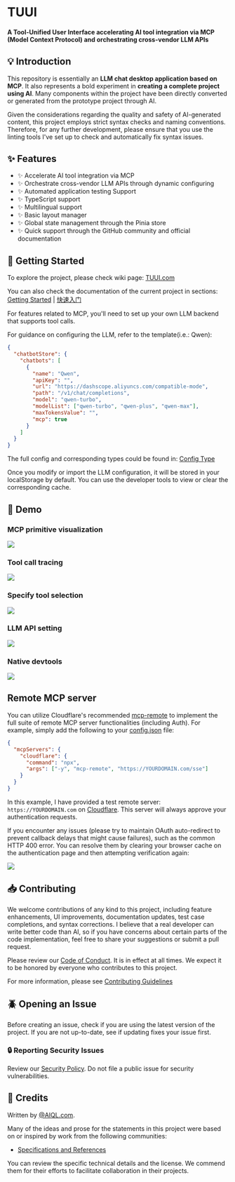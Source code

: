 # TUUI

#### A Tool-Unified User Interface accelerating AI tool integration via MCP (Model Context Protocol) and orchestrating cross-vendor LLM APIs

## :bulb: Introduction

This repository is essentially an **LLM chat desktop application based on MCP**. It also represents a bold experiment in **creating a complete project using AI**. Many components within the project have been directly converted or generated from the prototype project through AI.

Given the considerations regarding the quality and safety of AI-generated content, this project employs strict syntax checks and naming conventions. Therefore, for any further development, please ensure that you use the linting tools I've set up to check and automatically fix syntax issues.

## :sparkles: Features

- :sparkles: Accelerate AI tool integration via MCP
- :sparkles: Orchestrate cross-vendor LLM APIs through dynamic configuring
- :sparkles: Automated application testing Support
- :sparkles: TypeScript support
- :sparkles: Multilingual support
- :sparkles: Basic layout manager
- :sparkles: Global state management through the Pinia store
- :sparkles: Quick support through the GitHub community and official documentation

## :book: Getting Started

To explore the project, please check wiki page: [TUUI.com](https://www.tuui.com)

You can also check the documentation of the current project in sections: [Getting Started](docs/src/en/installation-and-build/getting-started.md) | [快速入门](/docs/src/zhHans/installation-and-build/getting-started.md)

For features related to MCP, you'll need to set up your own LLM backend that supports tool calls.

For guidance on configuring the LLM, refer to the template(i.e.: Qwen):

```json
{
  "chatbotStore": {
    "chatbots": [
      {
        "name": "Qwen",
        "apiKey": "",
        "url": "https://dashscope.aliyuncs.com/compatible-mode",
        "path": "/v1/chat/completions",
        "model": "qwen-turbo",
        "modelList": ["qwen-turbo", "qwen-plus", "qwen-max"],
        "maxTokensValue": "",
        "mcp": true
      }
    ]
  }
}
```

The full config and corresponding types could be found in: [Config Type](/src/renderer/types/index.ts)

Once you modify or import the LLM configuration, it will be stored in your localStorage by default. You can use the developer tools to view or clear the corresponding cache.

## :lipstick: Demo

### MCP primitive visualization

![](https://gcore.jsdelivr.net/gh/AI-QL/.github/public/tuui/1.png)

### Tool call tracing

![](https://gcore.jsdelivr.net/gh/AI-QL/.github/public/tuui/2.png)

### Specify tool selection

![](https://gcore.jsdelivr.net/gh/AI-QL/.github/public/tuui/3.png)

### LLM API setting

![](https://gcore.jsdelivr.net/gh/AI-QL/.github/public/tuui/4.png)

### Native devtools

![](https://gcore.jsdelivr.net/gh/AI-QL/.github/public/tuui/5.png)

## Remote MCP server

You can utilize Cloudflare's recommended [mcp-remote](https://github.com/geelen/mcp-remote) to implement the full suite of remote MCP server functionalities (including Auth). For example, simply add the following to your [config.json](src/main/assets/config.json) file:

```json
{
  "mcpServers": {
    "cloudflare": {
      "command": "npx",
      "args": ["-y", "mcp-remote", "https://YOURDOMAIN.com/sse"]
    }
  }
}
```

In this example, I have provided a test remote server: `https://YOURDOMAIN.com` on [Cloudflare](https://blog.cloudflare.com/remote-model-context-protocol-servers-mcp/). This server will always approve your authentication requests.

If you encounter any issues (please try to maintain OAuth auto-redirect to prevent callback delays that might cause failures), such as the common HTTP 400 error. You can resolve them by clearing your browser cache on the authentication page and then attempting verification again:

![](https://gcore.jsdelivr.net/gh/AI-QL/.github/public/tuui/7.png)

## :inbox_tray: Contributing

We welcome contributions of any kind to this project, including feature enhancements, UI improvements, documentation updates, test case completions, and syntax corrections. I believe that a real developer can write better code than AI, so if you have concerns about certain parts of the code implementation, feel free to share your suggestions or submit a pull request.

Please review our [Code of Conduct](CODE_OF_CONDUCT.md). It is in effect at all times. We expect it to be honored by everyone who contributes to this project.

For more information, please see [Contributing Guidelines](CONTRIBUTING.md)

## :beetle: Opening an Issue

Before creating an issue, check if you are using the latest version of the project. If you are not up-to-date, see if updating fixes your issue first.

### :lock: Reporting Security Issues

Review our [Security Policy](SECURITY.md). Do not file a public issue for security vulnerabilities.

## :pray: Credits

Written by [@AIQL.com](https://github.com/AI-QL).

Many of the ideas and prose for the statements in this project were based on or inspired by work from the following communities:

- [Specifications and References](https://www.tuui.com/project-structures/specification-references)

You can review the specific technical details and the license. We commend them for their efforts to facilitate collaboration in their projects.
